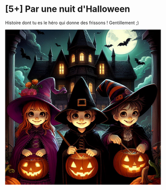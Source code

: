 # [5+] Par une nuit d'Halloween

Histoire dont tu es le héro qui donne des frissons ! Gentillement ;) 

![Cover de Par une nuit d'Halloween](https://raw.githubusercontent.com/histoires-pour-tous/par-une-nuit-d-halloween/main/cover.png)